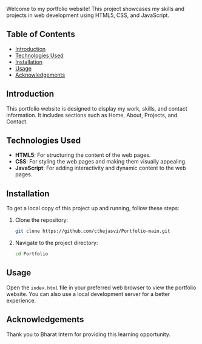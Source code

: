 Welcome to my portfolio website! This project showcases my skills and projects in web development using HTML5, CSS, and JavaScript.

## Table of Contents
- [Introduction](#introduction)
- [Technologies Used](#technologies-used)
- [Installation](#installation)
- [Usage](#usage)
- [Acknowledgements](#acknowledgements)

## Introduction

This portfolio website is designed to display my work, skills, and contact information. It includes sections such as Home, About, Projects, and Contact.

## Technologies Used

- **HTML5**: For structuring the content of the web pages.
- **CSS**: For styling the web pages and making them visually appealing.
- **JavaScript**: For adding interactivity and dynamic content to the web pages.

## Installation

To get a local copy of this project up and running, follow these steps:

1. Clone the repository:

   ```bash
   git clone https://github.com/cthejasvi/Portfolio-main.git
   ```

2. Navigate to the project directory:

   ```bash
   cd Portfolio
   ```

## Usage

Open the `index.html` file in your preferred web browser to view the portfolio website. You can also use a local development server for a better experience.

## Acknowledgements

Thank you to Bharat Intern for providing this learning opportunity.
